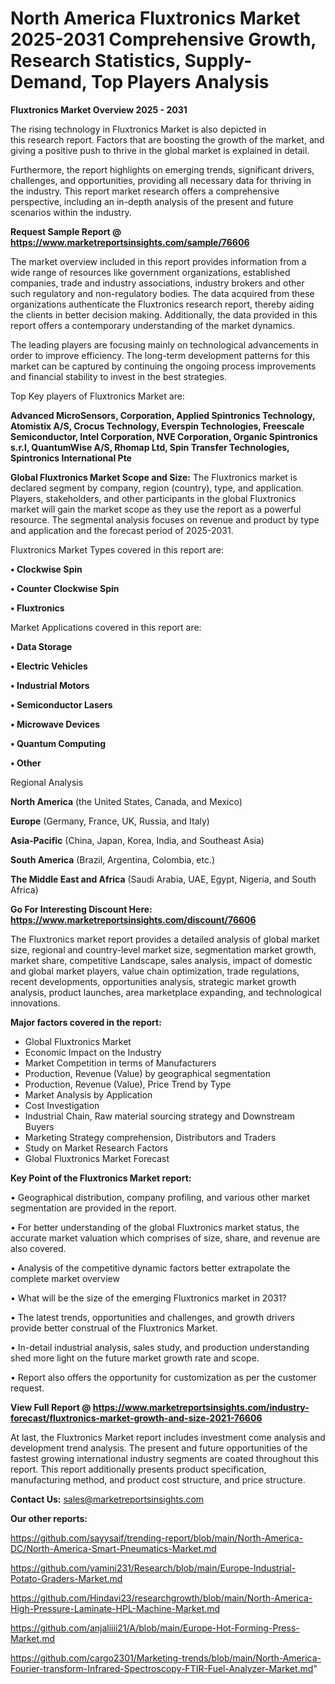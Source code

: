 # North America Fluxtronics Market 2025-2031 Comprehensive Growth, Research Statistics, Supply-Demand,  Top Players Analysis

<Strong> Fluxtronics Market Overview 2025 - 2031</strong>

The rising technology in Fluxtronics Market is also depicted in this research report. Factors that are boosting the growth of the market, and giving a positive push to thrive in the global market is explained in detail.

Furthermore, the report highlights on emerging trends, significant drivers, challenges, and opportunities, providing all necessary data for thriving in the industry. This report market research offers a comprehensive perspective, including an in-depth analysis of the present and future scenarios within the industry.

<strong>Request Sample Report @ <a href=https://www.marketreportsinsights.com/sample/76606>https://www.marketreportsinsights.com/sample/76606</a></strong>

The market overview included in this report provides information from a wide range of resources like government organizations, established companies, trade and industry associations, industry brokers and other such regulatory and non-regulatory bodies. The data acquired from these organizations authenticate the Fluxtronics research report, thereby aiding the clients in better decision making. Additionally, the data provided in this report offers a contemporary understanding of the market dynamics.

The leading players are focusing mainly on technological advancements in order to improve efficiency. The long-term development patterns for this market can be captured by continuing the ongoing process improvements and financial stability to invest in the best strategies.

Top Key players of Fluxtronics Market are:

<strong>Advanced MicroSensors, Corporation, Applied Spintronics Technology, Atomistix A/S, Crocus Technology, Everspin Technologies, Freescale Semiconductor, Intel Corporation, NVE Corporation, Organic Spintronics s.r.l, QuantumWise A/S, Rhomap Ltd, Spin Transfer Technologies, Spintronics International Pte</strong>

<strong><b>Global Fluxtronics Market Scope and Size:</b></strong>
The Fluxtronics market is declared segment by company, region (country), type, and application. Players, stakeholders, and other participants in the global Fluxtronics market will gain the market scope as they use the report as a powerful resource. The segmental analysis focuses on revenue and product by type and application and the forecast period of 2025-2031.

Fluxtronics Market Types covered in this report are:

<strong>• Clockwise Spin

• Counter Clockwise Spin

• Fluxtronics</strong>

Market Applications covered in this report are:

<strong>• Data Storage

• Electric Vehicles

• Industrial Motors

• Semiconductor Lasers

• Microwave Devices

• Quantum Computing

• Other</strong> 

Regional Analysis

<strong>North America</strong> (the United States, Canada, and Mexico)

<strong>Europe</strong> (Germany, France, UK, Russia, and Italy)

<strong>Asia-Pacific</strong> (China, Japan, Korea, India, and Southeast Asia)

<strong>South America</strong> (Brazil, Argentina, Colombia, etc.)

<strong>The Middle East and Africa</strong> (Saudi Arabia, UAE, Egypt, Nigeria, and South Africa)

<strong>Go For Interesting Discount Here: <a href=https://www.marketreportsinsights.com/discount/76606>https://www.marketreportsinsights.com/discount/76606</a></strong>

The Fluxtronics market report provides a detailed analysis of global market size, regional and country-level market size, segmentation market growth, market share, competitive Landscape, sales analysis, impact of domestic and global market players, value chain optimization, trade regulations, recent developments, opportunities analysis, strategic market growth analysis, product launches, area marketplace expanding, and technological innovations.

<strong><b>Major factors covered in the report:</b></strong>
<ul>
  <li>Global Fluxtronics Market </li>
  <li>Economic Impact on the Industry</li>
  <li>Market Competition in terms of Manufacturers</li>
  <li>Production, Revenue (Value) by geographical segmentation</li>
  <li>Production, Revenue (Value), Price Trend by Type</li>
  <li>Market Analysis by Application</li>
  <li>Cost Investigation</li>
  <li>Industrial Chain, Raw material sourcing strategy and Downstream Buyers</li>
  <li>Marketing Strategy comprehension, Distributors and Traders</li>
  <li>Study on Market Research Factors</li>
  <li>Global Fluxtronics Market Forecast</li>
</ul>

<strong><b>Key Point of the Fluxtronics Market report:</b></strong>

• Geographical distribution, company profiling, and various other market segmentation are provided in the report.

• For better understanding of the global Fluxtronics market status, the accurate market valuation which comprises of size, share, and revenue are also covered.

• Analysis of the competitive dynamic factors better extrapolate the complete market overview

• What will be the size of the emerging Fluxtronics market in 2031?

• The latest trends, opportunities and challenges, and growth drivers provide better construal of the Fluxtronics Market.

• In-detail industrial analysis, sales study, and production understanding shed more light on the future market growth rate and scope.

• Report also offers the opportunity for customization as per the customer request.

<strong><b>View Full Report @ <a href=https://www.marketreportsinsights.com/industry-forecast/fluxtronics-market-growth-and-size-2021-76606>https://www.marketreportsinsights.com/industry-forecast/fluxtronics-market-growth-and-size-2021-76606</a></b></strong>


At last, the Fluxtronics Market report includes investment come analysis and development trend analysis. The present and future opportunities of the fastest growing international industry segments are coated throughout this report. This report additionally presents product specification, manufacturing method, and product cost structure, and price structure.

<strong>Contact Us:</strong>
sales@marketreportsinsights.com

<strong>Our other reports:</strong>

<a href=https://github.com/sayysaif/trending-report/blob/main/North-America-DC/North-America-Smart-Pneumatics-Market.md>https://github.com/sayysaif/trending-report/blob/main/North-America-DC/North-America-Smart-Pneumatics-Market.md</a>

<a href=https://github.com/yamini231/Research/blob/main/Europe-Industrial-Potato-Graders-Market.md>https://github.com/yamini231/Research/blob/main/Europe-Industrial-Potato-Graders-Market.md</a>

<a href=https://github.com/Hindavi23/researchgrowth/blob/main/North-America-High-Pressure-Laminate-HPL-Machine-Market.md>https://github.com/Hindavi23/researchgrowth/blob/main/North-America-High-Pressure-Laminate-HPL-Machine-Market.md</a>

<a href=https://github.com/anjaliiii21/A/blob/main/Europe-Hot-Forming-Press-Market.md>https://github.com/anjaliiii21/A/blob/main/Europe-Hot-Forming-Press-Market.md</a>

<a href=https://github.com/cargo2301/Marketing-trends/blob/main/North-America-Fourier-transform-Infrared-Spectroscopy-FTIR-Fuel-Analyzer-Market.md>https://github.com/cargo2301/Marketing-trends/blob/main/North-America-Fourier-transform-Infrared-Spectroscopy-FTIR-Fuel-Analyzer-Market.md</a>"
